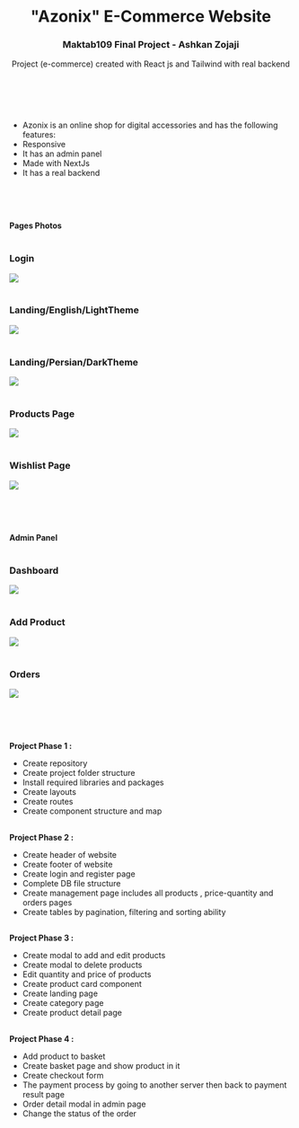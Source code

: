 <h1 align="center">"Azonix" E-Commerce Website</h1>
<h3 align="center">Maktab109 Final Project - Ashkan Zojaji</h3>
<p align="center">Project (e-commerce) created with React js and Tailwind with real backend<p>
  
</br><h2></h2></br>
<ul><li>
 Azonix is an online shop for digital accessories and has the following features:
 <li>Responsive</li>
 <li>It has an admin panel</li>
 <li>Made with NextJs</li>
 <li>It has a real backend </li>
</ul>
</br><h2></h2></br>
<strong>Pages Photos</strong>
</br>
</br>

<h3>Login</h3>
<kbd><img src="https://github.com/SurenAND/azonix-shop/blob/master/public/img/shop/login.png" ></kbd>
</br>
</br>
<h3>Landing/English/LightTheme</h3>
<kbd><img src="https://github.com/SurenAND/azonix-shop/blob/master/public/img/shop/main-light-en.png" ></kbd>
</br>
</br>
<h3>Landing/Persian/DarkTheme</h3>
<kbd><img src="https://github.com/SurenAND/azonix-shop/blob/master/public/img/shop/main-dark-fa.png" ></kbd>
</br>
</br>
<h3>Products Page</h3>
<kbd><img src="https://github.com/SurenAND/azonix-shop/blob/master/public/img/shop/shop.png" ></kbd>
</br>
</br>
<h3>Wishlist Page</h3>
<kbd><img src="https://github.com/SurenAND/azonix-shop/blob/master/public/img/shop/wishlist.png" ></kbd>

</br><h2></h2></br>
<strong>Admin Panel</strong>
</br>
</br>

<h3>Dashboard</h3>
<kbd><img src="https://github.com/SurenAND/azonix-shop/blob/master/public/img/admin/dashboard.png" ></kbd>
</br>
</br>
<h3>Add Product</h3>
<kbd><img src="https://github.com/SurenAND/azonix-shop/blob/master/public/img/admin/add-product.png" ></kbd>
</br>
</br>
<h3>Orders</h3>
<kbd><img src="https://github.com/SurenAND/azonix-shop/blob/master/public/img/admin/orders.png" ></kbd>

</br><h2></h2></br>
<strong>Project Phase 1 : </strong>
</br>

<ul>
  <li>Create repository</li>
  <li>Create project folder structure</li>
  <li>Install required libraries and packages</li>
  <li>Create layouts</li>
  <li>Create routes</li>
  <li>Create component structure and map</li>
</ul>
<h2></h2>
<strong>Project Phase 2 : </strong>
</br>
<ul>
  <li>Create header of website</li>
  <li>Create footer of website</li>
  <li>Create login and register page</li>
  <li>Complete DB file structure</li>
  <li>Create management page includes all products , price-quantity and orders pages</li>
  <li>Create tables by pagination, filtering and sorting ability</li>
</ul>
<h2></h2>
<strong>Project Phase 3 : </strong>
</br>
<ul>
  <li>Create modal to add and edit products</li>
  <li>Create modal to delete products</li>
  <li>Edit quantity and price of products</li>
  <li>Create product card component</li>
  <li>Create landing page</li>
  <li>Create category page</li>
  <li>Create product detail page</li>
</ul>
<h2></h2>
<strong>Project Phase 4 : </strong>
</br>
<ul>
  <li>Add product to basket</li>
  <li>Create basket page and show product in it</li>
  <li>Create checkout form</li>
  <li>The payment process by going to another server then back to payment result page</li>
  <li>Order detail modal in admin page</li>
  <li>Change the status of the order</li>
</ul>
